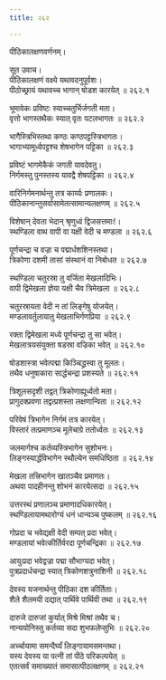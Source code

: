 ```yaml
---
title: २६२

---
```

पीठिकालक्षणवर्णनम्।  
  
सूत उवाच।  
पीठिकालक्षणं वक्ष्ये यथावदनुपूर्वशः।  
पीठोच्छ्रायं यथावच्च भागान् षोडश कारयेत् ॥ २६२.१  
  
भूमावेकः प्रविष्टः स्याच्चतुर्भिर्जगती मता।  
वृत्तो भागस्तथैकः स्यात् वृतः पटलभागतः ॥ २६२.२  
  
भागैस्त्रिभिस्तथा कण्ठः कण्ठपट्टस्त्रिभागतः।  
भागाभ्यामूर्ध्वपट्टश्च शेषभागेन पट्टिका ॥ २६२.३  
  
प्रविष्टं भागमेकैकं जगती यावदेवतु।  
निर्गमस्तु पुनस्तस्य यावद्वै शेषपट्टिका ॥ २६२.४  
  
वारिनिर्गमनार्थन्तु तत्र कार्य्यः प्रणालकः।  
पीठिकानान्तुसर्वासामेतत्सामान्यलक्षणम् ॥ २६२.५  
  
विशेषान् देवता भेदान् श्रृणुध्वं द्विजसत्तमाः!।  
स्थण्डिला वाथ वापी वा यक्षी वेदी च मण्डला ॥ २६२.६  
  
पूर्णचन्द्रा च वज्रा च पद्मार्धशशिनस्तथा।  
त्रिकोणा दशमी तासां संस्थानं वा निबोधत ॥ २६२.७  
  
स्थण्डिला चतुरस्रा तु वर्जिता मेखलादिभिः।  
वापी द्विमेखला ज्ञेया यक्षी चैव त्रिमेखला ॥ २६२.८  
  
चतुरस्रायता वेदी न तां लिङ्गेषु योजयेत्।  
मण्डलावर्तुलायातु मेखलाभिर्गणप्रिया ॥ २६२.९  
  
रक्ता द्विमेखला मध्ये पूर्णचन्द्रा तु सा भवेत्।  
मेखलात्रयसंयुक्ता षडस्रा वज्रिका भवेत् ॥ २६२.१०  
  
षोडशास्त्रा भवेत्पद्मा किञ्चिद्ध्रस्वा तु मूलतः।  
तथैव धनुषाकारा सार्द्धचन्द्रा प्रशस्यते ॥ २६२.११  
  
त्रिशूलसदृशी तद्वत् त्रिकोणाह्यूर्ध्वतो मता।  
प्रागुदक्प्रवणा तद्वत्प्रशस्ता लक्षणान्विता ॥ २६२.१२  
  
परिवेषं त्रिभागेन निर्गमं तत्र कारयेत्।  
विस्तारं तत्प्रमाणञ्च मूलेचाग्रे ततोर्ध्वतः ॥ २६२.१३  
  
जलमार्गश्च कर्तव्यस्त्रिभागेन सुशोभनः।  
लिङ्गस्यार्द्धविभागेन स्थौल्येन समधिष्ठिता ॥ २६२.१४  
  
मेखला तत्त्रिभागेन खातञ्चैव प्रमाणतः।  
अथवा पादहीनन्तु शोभनं कारयेत्सदा ॥ २६२.१५  
  
उत्तरस्थं प्रणालञ्च प्रमाणादधिकारयेत्।  
स्थण्डिलायामथारोग्यं धनं धान्यञ्च पुष्कलम् ॥ २६२.१६  
  
गोप्रदा च भवेद्यक्षी वेदी सम्पत् प्रदा भवेत्।  
मण्डलायां भवेत्कीर्तिर्वरदा पूर्णचन्द्रिका ॥ २६२.१७  
  
आयुःप्रदा भवेद्वज्रा पद्मा सौभाग्यदा भवेत्।  
पुत्रप्रदार्धचन्द्रा स्यात् त्रिकोणशत्रुनाशिनी ॥ २६२.१८  
  
देवस्य यजनार्थन्तु पीठिका दश कीर्तिताः।  
शैले शैलमयी दद्यात् पार्थिवे पार्थिवी तथा ॥ २६२.१९  
  
दारुजे दारुजां कुर्यात् मिश्रे मिश्रां तथैव च।  
नान्ययोनिस्तु कर्तव्या सदा शुभफलेप्सुभिः ॥ २६२.२०  
  
अर्च्चायामा समन्दैर्घ्यं लिङ्गायामसमन्तथा।  
यस्य देवस्य या पत्नी तां पीठे परिकल्पयेत् ॥  
एतत्सर्वं समाख्यातं समासात्पीठलक्षणम् ॥ २६२.२१